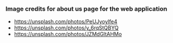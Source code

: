 ### Image credits for about us page for the web application

- https://unsplash.com/photos/PeUJyoylfe4
- https://unsplash.com/photos/y_6rqStQBYQ
- https://unsplash.com/photos/JZMdGltAHMo